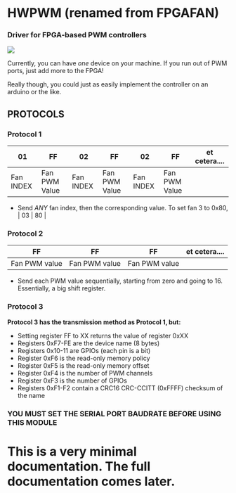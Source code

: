 # HWPWM (renamed from FPGAFAN)
### Driver for FPGA-based PWM controllers
![](https://github.com/cvdcamilleri/hwpwm/workflows/build/badge.svg)

Currently, you can have *one* device on your machine. If you run out of PWM ports, just add more to the FPGA!

Really though, you could just as easily implement the controller on an arduino or the like.

## PROTOCOLS

### Protocol 1
| 01        | FF            |  02        | FF            |  02        | FF            | et cetera.... | 
| --------- | ------------- | ---------- | ------------- | ---------- | ------------- | ------------- |
| Fan INDEX | Fan PWM Value |  Fan INDEX | Fan PWM Value |  Fan INDEX | Fan PWM Value |               |

- Send *ANY* fan index, then the corresponding value. To set fan 3 to 0x80, | 03 | 80 |

### Protocol 2
| FF            | FF            | FF            | et cetera.... |
| ------------- | ------------- | ------------- | ------------- |
| Fan PWM value | Fan PWM value | Fan PWM value |               |

- Send each PWM value sequentially, starting from zero and going to 16. Essentially, a big shift register.

### Protocol 3
**Protocol 3 has the transmission method as Protocol 1, but:**
- Setting register FF to XX returns the value of register 0xXX
- Registers 0xF7-FE are the device name (8 bytes)
- Registers 0x10-11 are GPIOs (each pin is a bit)
- Register  0xF6 is the read-only memory policy
- Register  0xF5 is the read-only memory offset
- Register  0xF4 is the number of PWM channels
- Register  0xF3 is the number of GPIOs
- Registers 0xF1-F2 contain a CRC16 CRC-CCITT (0xFFFF) checksum of the name

### YOU MUST SET THE SERIAL PORT BAUDRATE BEFORE USING THIS MODULE
# This is a very minimal documentation. The full documentation comes later.
